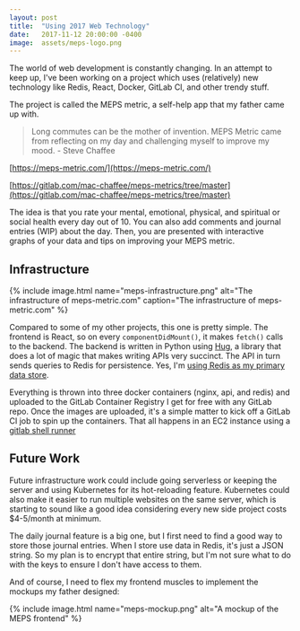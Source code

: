 ```yaml
---
layout: post
title:  "Using 2017 Web Technology"
date:   2017-11-12 20:00:00 -0400
image:  assets/meps-logo.png
---
```


The world of web development is constantly changing. In an attempt to keep up,
I've been working on a project which uses (relatively) new technology like Redis,
React, Docker, GitLab CI, and other trendy stuff.

The project is called the MEPS metric, a self-help app that my father came up with.

> Long commutes can be the mother of invention.
> MEPS Metric came from reflecting on my day and challenging myself to improve my mood.
> \- Steve Chaffee

[https://meps-metric.com/](https://meps-metric.com/)

[https://gitlab.com/mac-chaffee/meps-metrics/tree/master](https://gitlab.com/mac-chaffee/meps-metrics/tree/master)

The idea is that you rate your mental, emotional, physical, and spiritual or social
health every day out of 10. You can also add comments and journal entries (WIP) about the day.
Then, you are presented with interactive graphs of your data and tips on improving your
MEPS metric.

## Infrastructure

{% include image.html name="meps-infrastructure.png"
  alt="The infrastructure of meps-metric.com"
  caption="The infrastructure of meps-metric.com" %}


Compared to some of my other projects, this one is pretty simple. The frontend
is React, so on every `componentDidMount()`, it makes `fetch()` calls to the
backend. The backend is written in Python using [Hug](https://github.com/timothycrosley/hug),
a library that does a lot of magic that makes writing APIs very succinct. The API
in turn sends queries to Redis for persistence. Yes, I'm [using Redis as my
primary data store](https://muut.com/blog/technology/redis-as-primary-datastore-wtf.html).

Everything is thrown into three docker containers (nginx, api, and redis) and
uploaded to the GitLab Container Registry I get for free with any GitLab repo.
Once the images are uploaded, it's a simple matter to kick off a GitLab CI job
to spin up the containers. That all happens in an EC2 instance using a
[gitlab shell runner](https://docs.gitlab.com/runner/executors/shell.html)

## Future Work

Future infrastructure work could include going serverless or keeping the server and using
Kubernetes for its hot-reloading feature. Kubernetes could also make it easier
to run multiple websites on the same server, which is starting to sound like a
good idea considering every new side project costs $4-5/month at minimum.

The daily journal feature is a big one, but I first need to find a good way to
store those journal entries. When I store use data in Redis, it's just
a JSON string. So my plan is to encrypt that entire string, but I'm not sure what
to do with the keys to ensure I don't have access to them.

And of course, I need to flex my frontend muscles to implement the mockups
my father designed:

{% include image.html name="meps-mockup.png"
  alt="A mockup of the MEPS frontend" %}
